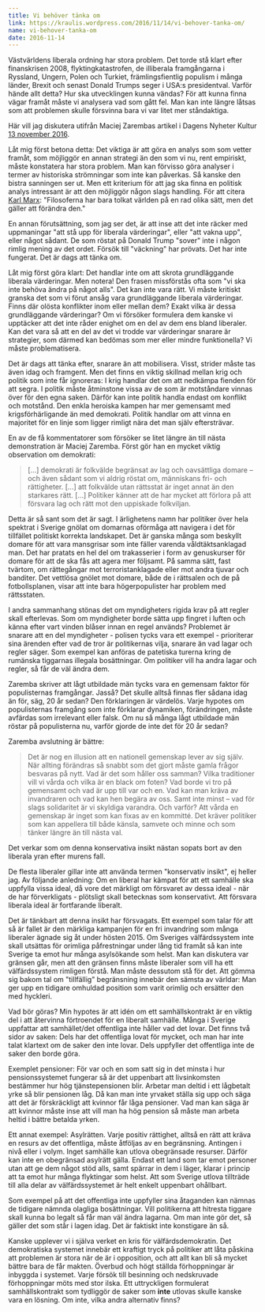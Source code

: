 ```yaml
---
title: Vi behöver tänka om
link: https://kraulis.wordpress.com/2016/11/14/vi-behover-tanka-om/
name: vi-behover-tanka-om
date: 2016-11-14
---
```

Västvärldens liberala ordning har stora problem. Det torde stå klart efter finanskrisen 2008, flyktingkatastrofen, de illiberala framgångarna i Ryssland, Ungern, Polen och Turkiet, främlingsfientlig populism i många länder, Brexit och senast Donald Trumps seger i USA:s presidentval. Varför hände allt detta? Hur ska utvecklingen kunna vändas? För att kunna finna vägar framåt måste vi analysera vad som gått fel. Man kan inte längre låtsas som att problemen skulle försvinna bara vi var litet mer ståndaktiga.

Här vill jag diskutera utifrån Maciej Zarembas artikel i Dagens Nyheter Kultur  [13 november 2016](http://www.dn.se/kultur-noje/maciej-zaremba-i-trumps-nya-varld-ar-det-mest-forbjudna-tillatet/).



Låt mig först betona detta: Det viktiga är att göra en analys som som vetter framåt, som möjliggör en annan strategi än den som vi nu, rent empiriskt, måste konstatera har stora problem. Man kan förvisso göra analyser i termer av historiska strömningar som inte kan påverkas. Så kanske den bistra sanningen ser ut. Men ett kriterium för att jag ska finna en politisk analys intressant är att den möjliggör någon slags handling. För att citera [Karl Marx](https://sv.wikipedia.org/wiki/Teser_om_Feuerbach): "Filosoferna har bara tolkat världen på en rad olika sätt, men det gäller att förändra den."

En annan förutsättning, som jag ser det, är att inse att det inte räcker med uppmaningar "att stå upp för liberala värderingar", eller "att vakna upp", eller något sådant. De som röstat på Donald Trump "sover" inte i någon rimlig mening av det ordet. Försök till "väckning" har prövats. Det har inte fungerat. Det är dags att tänka om.

Låt mig först göra klart: Det handlar inte om att skrota grundläggande liberala värderingar. Men notera! Den frasen missförstås ofta som "vi ska inte behöva ändra på något alls". Det kan inte vara rätt. Vi måste kritiskt granska det som vi förut ansåg vara grundläggande liberala värderingar. Finns där olösta konflikter inom eller mellan dem? Exakt vilka är dessa grundläggande värderingar? Om vi försöker formulera dem kanske vi upptäcker att det inte råder enighet om en del av dem ens bland liberaler. Kan det vara så att en del av det vi trodde var värderingar snarare är strategier, som därmed kan bedömas som mer eller mindre funktionella? Vi måste problematisera.

Det är dags att tänka efter, snarare än att mobilisera. Visst, strider måste tas även idag och framgent. Men det finns en viktig skillnad mellan krig och politik som inte får ignoreras: I krig handlar det om att nedkämpa fienden för att segra. I politik måste åtminstone vissa av de som är motståndare vinnas över för den egna saken. Därför kan inte politik handla endast om konflikt och motstånd. Den enkla heroiska kampen har mer gemensamt med krigsförhärligande än med demokrati. Politik handlar om att vinna en majoritet för en linje som ligger rimligt nära det man själv eftersträvar.

En av de få kommentatorer som försöker se litet längre än till nästa demonstration är Maciej Zaremba. Först gör han en mycket viktig observation om demokrati:

> [...] demokrati är folkvälde begränsat av lag och oavsättliga domare – och även sådant som vi aldrig röstat om, människans fri- och rättigheter. [...] att folkvälde utan rättsstat är inget annat än den starkares rätt. [...] Politiker känner att de har mycket att förlora på att försvara lag och rätt mot den uppiskade folkviljan.

Detta är så sant som det är sagt. I ärlighetens namn har politiker över hela spektrat i Sverige gnölat om domarnas oförmåga att navigera i det för tillfället politiskt korrekta landskapet. Det är ganska många som beskyllt domare för att vara mansgrisar som inte fäller varenda våldtäktsanklagad man. Det har pratats en hel del om trakasserier i form av genuskurser för domare för att de ska fås att agera mer följsamt. På samma sätt, fast tvärtom, om rättegångar mot terroristanklagade eller mot andra tjuvar och banditer. Det vettlösa gnölet mot domare, både de i rättsalen och de på fotbollsplanen, visar att inte bara högerpopulister har problem med rättsstaten.

I andra sammanhang stönas det om myndigheters rigida krav på att regler skall efterlevas. Som om myndigheter borde sätta upp fingret i luften och känna efter vart vinden blåser innan en regel används? Problemet är snarare att en del myndigheter - polisen tycks vara ett exempel - prioriterar sina ärenden efter vad de tror är politikernas vilja, snarare än vad lagar och regler säger. Som exempel kan anföras de patetiska turerna kring de rumänska tiggarnas illegala bosättningar. Om politiker vill ha andra lagar och regler, så får de väl ändra dem.

Zaremba skriver att lågt utbildade män tycks vara en gemensam faktor för populisternas framgångar. Jasså? Det skulle alltså finnas fler sådana idag än för, säg, 20 år sedan? Den förklaringen är värdelös. Varje hypotes om populisternas framgång som inte förklarar dynamiken, förändringen, måste avfärdas som irrelevant eller falsk. Om nu så många lågt utbildade män röstar på populisterna nu, varför gjorde de inte det för 20 år sedan?

Zaremba avslutning är bättre:

> Det är nog en illusion att en nationell gemenskap lever av sig själv. När allting förändras så snabbt som det gjort måste gamla frågor besvaras på nytt. Vad är det som håller oss samman? Vilka traditioner vill vi vårda och vilka är en black om foten? Vad borde vi tro på gemensamt och vad är upp till var och en. Vad kan man kräva av invandraren och vad kan hen begära av oss. Samt inte minst – vad för slags solidaritet är vi skyldiga varandra. Och varför? Att vårda en gemenskap är inget som kan fixas av en kommitté. Det kräver politiker som kan appellera till både känsla, samvete och minne och som tänker längre än till nästa val.

Det verkar som om denna konservativa insikt nästan sopats bort av den liberala yran efter murens fall.

De flesta liberaler gillar inte att använda termen "konservativ insikt", ej heller jag. Av följande anledning: Om en liberal har kämpat för att ett samhälle ska uppfylla vissa ideal, då vore det märkligt om försvaret av dessa ideal - när de har förverkligats - plötsligt skall betecknas som konservativt. Att försvara liberala ideal är fortfarande liberalt.

Det är tänkbart att denna insikt har försvagats. Ett exempel som talar för att så är fallet är den märkliga kampanjen för en fri invandring som många liberaler ägnade sig åt under hösten 2015. Om Sveriges välfärdssystem inte skall utsättas för orimliga påfrestningar under lång tid framåt så kan inte Sverige ta emot hur många asylsökande som helst. Man kan diskutera var gränsen går, men att den gränsen finns måste liberaler som vill ha ett välfärdssystem rimligen förstå. Man måste dessutom stå för det. Att gömma sig bakom tal om "tillfällig" begränsning innebär den sämsta av världar: Man ger upp en tidigare omhuldad position som varit orimlig och ersätter den med hyckleri.

Vad bör göras? Min hypotes är att idén om ett samhällskontrakt är en viktig del i att återvinna förtroendet för en liberalt samhälle. Många i Sverige uppfattar att samhället/det offentliga inte håller vad det lovar. Det finns två sidor av saken: Dels har det offentliga lovat för mycket, och man har inte talat klartext om de saker den inte lovar. Dels uppfyller det offentliga inte de saker den borde göra.

Exemplet pensioner: För var och en som satt sig in det minsta i hur pensionssystemet fungerar så är det uppenbart att livsinkomsten bestämmer hur hög tjänstepensionen blir. Arbetar man deltid i ett lågbetalt yrke så blir pensionen låg. Då kan man inte yrvaket ställa sig upp och säga att det är förskräckligt att kvinnor får låga pensioner. Vad man kan säga är att kvinnor måste inse att vill man ha hög pension så måste man arbeta heltid i bättre betalda yrken.

Ett annat exempel: Asylrätten. Varje positiv rättighet, alltså en rätt att kräva en resurs av det offentliga, måste åtföljas av en begränsning. Antingen i nivå eller i volym. Inget samhälle kan utlova obegränsade resurser. Därför kan inte en obegränsad asylrätt gälla. Endast ett land som tar emot personer utan att ge dem något stöd alls, samt spärrar in dem i läger, klarar i princip att ta emot hur många flyktingar som helst. Att som Sverige utlova tillträde till alla delar av välfärdssystemet är helt enkelt uppenbart ohållbart.

Som exempel på att det offentliga inte uppfyller sina åtaganden kan nämnas de tidigare nämnda olagliga bosättningar. Vill politikerna att hitresta tiggare skall kunna bo legalt så får man väl ändra lagarna. Om man inte gör det, så gäller det som står i lagen idag. Det är faktiskt inte konstigare än så.

Kanske upplever vi i själva verket en kris för välfärdsdemokratin. Det demokratiska systemet innebär ett kraftigt tryck på politiker att låta påskina att problemen är stora när de är i opposition, och att allt kan bli så mycket bättre bara de får makten. Överbud och högt ställda förhoppningar är inbyggda i systemet. Varje försök till besinning och nedskruvade förhoppningar möts med stor ilska. Ett uttryckligen formulerat samhällskontrakt som tydliggör de saker som **inte** utlovas skulle kanske vara en lösning. Om inte, vilka andra alternativ finns?

